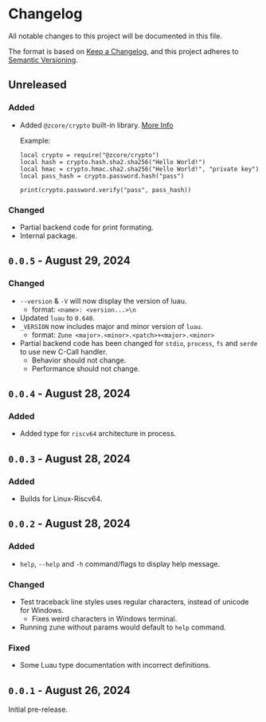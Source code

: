 # Changelog

All notable changes to this project will be documented in this file.

The format is based on [Keep a Changelog](https://keepachangelog.com/en/1.1.0/),
and this project adheres to [Semantic Versioning](https://semver.org/spec/v2.0.0.html).

## Unreleased

### Added
- Added `@zcore/crypto` built-in library. [More Info](https://scythe-technology.github.io/zune-docs/docs/api/crypto)

  Example:
  ```luau
  local crypto = require("@zcore/crypto")
  local hash = crypto.hash.sha2.sha256("Hello World!")
  local hmac = crypto.hmac.sha2.sha256("Hello World!", "private key")
  local pass_hash = crypto.password.hash("pass")

  print(crypto.password.verify("pass", pass_hash))
  ```

### Changed
- Partial backend code for print formating.
- Internal package.

## `0.0.5` - August 29, 2024

### Changed
- `--version` & `-V` will now display the version of luau.
  - format: `<name>: <version...>\n`
- Updated `luau` to `0.640`.
- `_VERSION` now includes major and minor version of `luau`.
  - format: `Zune <major>.<minor>.<patch>+<major>.<minor>`
- Partial backend code has been changed for `stdio`, `process`, `fs` and `serde` to use new C-Call handler.
  - Behavior should not change.
  - Performance should not change.

## `0.0.4` - August 28, 2024

### Added
- Added type for `riscv64` architecture in process.

## `0.0.3` - August 28, 2024

### Added
- Builds for Linux-Riscv64.

## `0.0.2` - August 28, 2024

### Added
- `help`, `--help` and `-h` command/flags to display help message.

### Changed

- Test traceback line styles uses regular characters, instead of unicode for Windows.
  - Fixes weird characters in Windows terminal.
- Running zune without params would default to `help` command.

### Fixed

- Some Luau type documentation with incorrect definitions.

## `0.0.1` - August 26, 2024

Initial pre-release.
